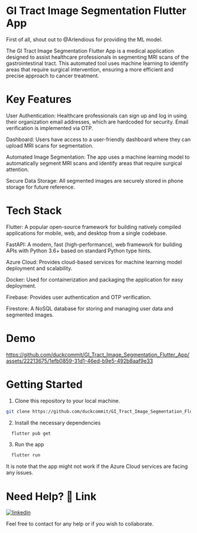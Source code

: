 # GI Tract Image Segmentation Flutter App

First of all, shout out to @Arlendious for providing the ML model.

The GI Tract Image Segmentation Flutter App is a medical application designed to assist healthcare professionals in segmenting MRI scans of the gastrointestinal tract. This automated tool uses machine learning to identify areas that require surgical intervention, ensuring a more efficient and precise approach to cancer treatment.

# Key Features

User Authentication: Healthcare professionals can sign up and log in using their organization email addresses, which are hardcoded for security. Email verification is implemented via OTP.

Dashboard: Users have access to a user-friendly dashboard where they can upload MRI scans for segmentation.

Automated Image Segmentation: The app uses a machine learning model to automatically segment MRI scans and identify areas that require surgical attention.

Secure Data Storage: All segmented images are securely stored in phone storage for future reference.

# Tech Stack

Flutter: A popular open-source framework for building natively compiled applications for mobile, web, and desktop from a single codebase.

FastAPI: A modern, fast (high-performance), web framework for building APIs with Python 3.6+ based on standard Python type hints.

Azure Cloud: Provides cloud-based services for machine learning model deployment and scalability.

Docker: Used for containerization and packaging the application for easy deployment.

Firebase: Provides user authentication and OTP verification.

Firestore: A NoSQL database for storing and managing user data and segmented images.

# Demo



https://github.com/duckcommit/GI_Tract_Image_Segmentation_Flutter_App/assets/22213675/1efb0859-31d1-46ed-b9e5-492b8aaf9e33



# Getting Started

1) Clone this repository to your local machine.
```bash
git clone https://github.com/duckcommit/GI_Tract_Image_Segmentation_Flutter_App.git
```

2) Install the necessary dependencies
```bash
  flutter pub get
```

3) Run the app
```bash
  flutter run
```

It is note that the app might not work if the Azure Cloud services are facing any issues.
# Need Help? 🔗 Link
[![linkedin](https://img.shields.io/badge/linkedin-0A66C2?style=for-the-badge&logo=linkedin&logoColor=white)](https://www.linkedin.com/in/vyshnav-ajith/)

Feel free to contact for any help or if you wish to collaborate. 

